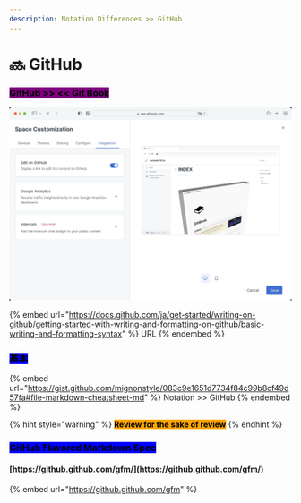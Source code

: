 ```yaml
---
description: Notation Differences >> GitHub
---
```


# 🔜 GitHub

### <mark style="background-color:purple;">GitHub >> << Git Book</mark>

![Edit on GitHub](.gitbook/assets/editongithub.jpg)

{% embed url="https://docs.github.com/ja/get-started/writing-on-github/getting-started-with-writing-and-formatting-on-github/basic-writing-and-formatting-syntax" %}
URL
{% endembed %}

### <mark style="background-color:blue;">基本</mark>

{% embed url="https://gist.github.com/mignonstyle/083c9e1651d7734f84c99b8cf49d57fa#file-markdown-cheatsheet-md" %}
Notation >> GitHub
{% endembed %}

{% hint style="warning" %}
<mark style="background-color:orange;">**Review for the sake of review**</mark>
{% endhint %}

### <mark style="background-color:blue;">GitHub Flavored Markdown Spec</mark>

#### [https://github.github.com/gfm/](https://github.github.com/gfm/)

{% embed url="https://github.github.com/gfm" %}

